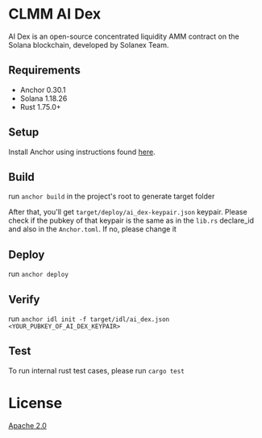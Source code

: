 # CLMM AI Dex

AI Dex is an open-source concentrated liquidity AMM contract on the Solana blockchain, developed by Solanex Team.

## Requirements

- Anchor 0.30.1
- Solana 1.18.26
- Rust 1.75.0+

## Setup

Install Anchor using instructions found [here](https://book.anchor-lang.com/getting_started/installation.html#anchor).

## Build

run `anchor build` in the project's root to generate target folder

After that, you'll get `target/deploy/ai_dex-keypair.json` keypair. Please check if the pubkey of that keypair is the same as in the `lib.rs` declare_id and also in the `Anchor.toml`. If no, please change it

## Deploy

run `anchor deploy` 

## Verify

run `anchor idl init -f target/idl/ai_dex.json <YOUR_PUBKEY_OF_AI_DEX_KEYPAIR>`

## Test

To run internal rust test cases, please run `cargo test`

# License

[Apache 2.0](https://choosealicense.com/licenses/apache-2.0/)
